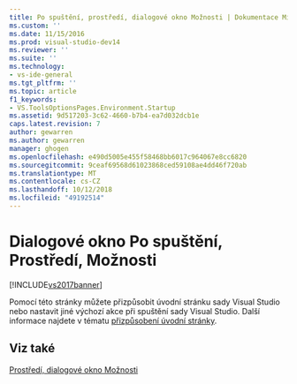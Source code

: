 ```yaml
---
title: Po spuštění, prostředí, dialogové okno Možnosti | Dokumentace Microsoftu
ms.custom: ''
ms.date: 11/15/2016
ms.prod: visual-studio-dev14
ms.reviewer: ''
ms.suite: ''
ms.technology:
- vs-ide-general
ms.tgt_pltfrm: ''
ms.topic: article
f1_keywords:
- VS.ToolsOptionsPages.Environment.Startup
ms.assetid: 9d517203-3c62-4660-b7b4-ea7d032dcb1e
caps.latest.revision: 7
author: gewarren
ms.author: gewarren
manager: ghogen
ms.openlocfilehash: e490d5005e455f58468bb6017c964067e8cc6820
ms.sourcegitcommit: 9ceaf69568d61023868ced59108ae4dd46f720ab
ms.translationtype: MT
ms.contentlocale: cs-CZ
ms.lasthandoff: 10/12/2018
ms.locfileid: "49192514"
---
```

# <a name="startup-environment-options-dialog-box"></a>Dialogové okno Po spuštění, Prostředí, Možnosti
[!INCLUDE[vs2017banner](../../includes/vs2017banner.md)]

  
Pomocí této stránky můžete přizpůsobit úvodní stránku sady Visual Studio nebo nastavit jiné výchozí akce při spuštění sady Visual Studio. Další informace najdete v tématu [přizpůsobení úvodní stránky](../../ide/customizing-the-start-page-for-visual-studio.md).  
  
## <a name="see-also"></a>Viz také  
 [Prostředí, dialogové okno Možnosti](../../ide/reference/environment-options-dialog-box.md)



